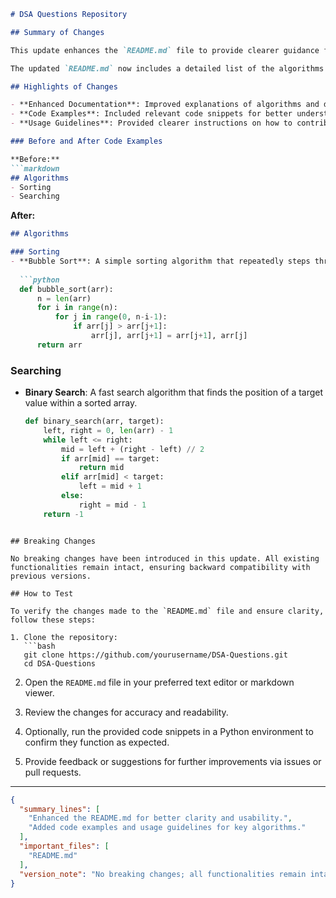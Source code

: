 ```markdown
# DSA Questions Repository

## Summary of Changes

This update enhances the `README.md` file to provide clearer guidance for users and contributors of the DSA Questions repository. The primary focus of these changes is to improve the documentation regarding the various data structures and algorithms covered in this repository. By offering more comprehensive descriptions, examples, and usage guidelines, we aim to facilitate a smoother onboarding experience for new users and contributors alike.

The updated `README.md` now includes a detailed list of the algorithms implemented, their time complexities, and real-world applications. Additionally, we have added small code snippets to demonstrate how to utilize some of the key features. This is particularly useful for developers looking to quickly understand the capabilities of this repository.

## Highlights of Changes

- **Enhanced Documentation**: Improved explanations of algorithms and data structures.
- **Code Examples**: Included relevant code snippets for better understanding.
- **Usage Guidelines**: Provided clearer instructions on how to contribute and utilize the repository.

### Before and After Code Examples

**Before:**
```markdown
## Algorithms
- Sorting
- Searching
```

**After:**
```markdown
## Algorithms

### Sorting
- **Bubble Sort**: A simple sorting algorithm that repeatedly steps through the list, compares adjacent elements, and swaps them if they are in the wrong order.
  
  ```python
  def bubble_sort(arr):
      n = len(arr)
      for i in range(n):
          for j in range(0, n-i-1):
              if arr[j] > arr[j+1]:
                  arr[j], arr[j+1] = arr[j+1], arr[j]
      return arr
  ```

### Searching
- **Binary Search**: A fast search algorithm that finds the position of a target value within a sorted array.
  
  ```python
  def binary_search(arr, target):
      left, right = 0, len(arr) - 1
      while left <= right:
          mid = left + (right - left) // 2
          if arr[mid] == target:
              return mid
          elif arr[mid] < target:
              left = mid + 1
          else:
              right = mid - 1
      return -1
  ```
```

## Breaking Changes

No breaking changes have been introduced in this update. All existing functionalities remain intact, ensuring backward compatibility with previous versions.

## How to Test

To verify the changes made to the `README.md` file and ensure clarity, follow these steps:

1. Clone the repository:
   ```bash
   git clone https://github.com/yourusername/DSA-Questions.git
   cd DSA-Questions
   ```

2. Open the `README.md` file in your preferred text editor or markdown viewer.

3. Review the changes for accuracy and readability.

4. Optionally, run the provided code snippets in a Python environment to confirm they function as expected.

5. Provide feedback or suggestions for further improvements via issues or pull requests.

---

```json
{
  "summary_lines": [
    "Enhanced the README.md for better clarity and usability.",
    "Added code examples and usage guidelines for key algorithms."
  ],
  "important_files": [
    "README.md"
  ],
  "version_note": "No breaking changes; all functionalities remain intact."
}
```
```